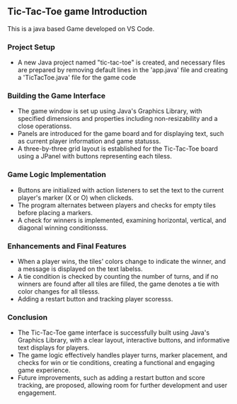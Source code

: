 ## Tic-Tac-Toe game Introduction
This is a java based Game developed on VS Code.

### Project Setup
- A new Java project named "tic-tac-toe" is created, and necessary files are prepared by removing default lines in the 'app.java' file and creating a 'TicTacToe.java' file for the game code

### Building the Game Interface
- The game window is set up using Java's Graphics Library, with specified dimensions and properties including non-resizability and a close operationss.
- Panels are introduced for the game board and for displaying text, such as current player information and game statusss.
- A three-by-three grid layout is established for the Tic-Tac-Toe board using a JPanel with buttons representing each tiless.
### Game Logic Implementation
- Buttons are initialized with action listeners to set the text to the current player's marker (X or O) when clickeds.
- The program alternates between players and checks for empty tiles before placing a markers.
- A check for winners is implemented, examining horizontal, vertical, and diagonal winning conditionsss.
### Enhancements and Final Features
- When a player wins, the tiles' colors change to indicate the winner, and a message is displayed on the text labelss.
- A tie condition is checked by counting the number of turns, and if no winners are found after all tiles are filled, the game denotes a tie with color changes for all tilesss.
- Adding a restart button and tracking player scoresss.
### Conclusion
- The Tic-Tac-Toe game interface is successfully built using Java's Graphics Library, with a clear layout, interactive buttons, and informative text displays for players.
- The game logic effectively handles player turns, marker placement, and checks for win or tie conditions, creating a functional and engaging game experience.
- Future improvements, such as adding a restart button and score tracking, are proposed, allowing room for further development and user engagement.
